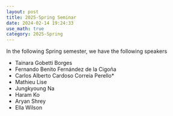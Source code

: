 ```yaml
---
layout: post
title: 2025-Spring Seminar
date: 2024-02-14 19:24:33
use_math: true
category: 2025-Spring
---
```

 
In the following Spring semester, we have the following speakers

- Tainara Gobetti Borges
- Fernando Benito Fernández de la Cigoña
- Carlos Alberto Cardoso Correia Perello*
- Mathieu Lise
- Jungkyoung Na
- Haram Ko
- Aryan Shrey
- Ella Wilson

